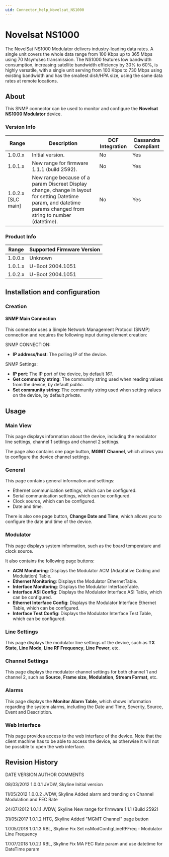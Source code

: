 ```yaml
---
uid: Connector_help_Novelsat_NS1000
---
```


# Novelsat NS1000

The NovelSat NS1000 Modulator delivers industry-leading data rates. A single unit covers the whole data range from 100 Kbps up to 365 Mbps using 70 Msym/sec transmission. The NS1000 features low bandwidth consumption, increasing satellite bandwidth efficiency by 30% to 60%, is highly versatile, with a single unit serving from 100 Kbps to 730 Mbps using existing bandwidth and has the smallest dish/HPA size, using the same data rates at remote locations.

## About

This SNMP connector can be used to monitor and configure the **Novelsat NS1000 Modulator** device.

### Version Info

| **Range**     | **Description**                                                                                                                                                  | **DCF Integration** | **Cassandra Compliant** |
|----------------------|------------------------------------------------------------------------------------------------------------------------------------------------------------------|---------------------|-------------------------|
| 1.0.0.x              | Initial version.                                                                                                                                                 | No                  | Yes                     |
| 1.0.1.x              | New range for firmware 1.1.1 (build 2592).                                                                                                                       | No                  | Yes                     |
| 1.0.2.x \[SLC main\] | New range because of a param Discreet Display change, change in layout for setting Datetime param, and datetime params changed from string to number (datetime). | No                  | Yes                     |

### Product Info

| Range | Supported Firmware Version |
|------------------|-----------------------------|
| 1.0.0.x          | Unknown                     |
| 1.0.1.x          | U-Boot 2004.1051            |
| 1.0.2.x          | U-Boot 2004.1051            |

## Installation and configuration

### Creation

#### SNMP Main Connection

This connector uses a Simple Network Management Protocol (SNMP) connection and requires the following input during element creation:

SNMP CONNECTION:

- **IP address/host**: The polling IP of the device.

SNMP Settings:

- **IP port**: The IP port of the device, by default *161*.
- **Get community string**: The community string used when reading values from the device, by default *public*.
- **Set community string**: The community string used when setting values on the device, by default *private*.

## Usage

### Main View

This page displays information about the device, including the modulator line settings, channel 1 settings and channel 2 settings.

The page also contains one page button, **MGMT Channel**, which allows you to configure the device channel settings.

### General

This page contains general information and settings:

- Ethernet communication settings, which can be configured.
- Serial communication settings, which can be configured.
- Clock source, which can be configured.
- Date and time.

There is also one page button, **Change Date and Time**, which allows you to configure the date and time of the device.

### Modulator

This page displays system information, such as the board temperature and clock source.

It also contains the following page buttons:

- **ACM Monitoring**: Displays the Modulator ACM (Adaptative Coding and Modulation) Table.
- **Ethernet Monitoring**: Displays the Modulator EthernetTable.
- **Interface Monitoring**: Displays the Modulator InterfaceTable.
- **Interface ASI Config**: Displays the Modulator Interface ASI Table, which can be configured.
- **Ethernet Interface Config**: Displays the Modulator Interface Ethernet Table, which can be configured.
- **Interface Test Config**: Displays the Modulator Interface Test Table, which can be configured.

### Line Settings

This page displays the modulator line settings of the device, such as **TX State**, **Line Mode**, **Line RF Frequency**, **Line Power**, etc.

### Channel Settings

This page displays the modulator channel settings for both channel 1 and channel 2, such as **Source**, **Frame size**, **Modulation**, **Stream Format**, etc.

### Alarms

This page displays the **Monitor Alarm Table**, which shows information regarding the system alarms, including the Date and Time, Severity, Source, Event and Description.

### Web Interface

This page provides access to the web interface of the device. Note that the client machine has to be able to access the device, as otherwise it will not be possible to open the web interface.

## Revision History

DATE VERSION AUTHOR COMMENTS

08/03/2012 1.0.0.1 JVDW, Skyline Initial version

11/05/2012 1.0.0.2 JVDW, Skyline Added alarm and trending on Channel Modulation and FEC Rate

24/07/2012 1.0.1.1 JVDW, Skyline New range for firmware 1.1.1 (Build 2592)

31/05/2017 1.0.1.2 HTC, Skyline Added "MGMT Channel" page button

17/05/2018 1.0.1.3 RBL, Skyline Fix Set nsModConfigLineRFFreq - Modulator Line Frequency

17/07/2018 1.0.2.1 RBL, Skyline Fix MA FEC Rate param and use datetime for DateTime param
